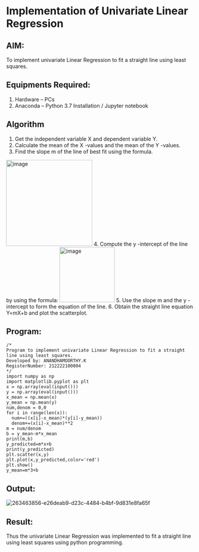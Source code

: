 # Implementation of Univariate Linear Regression
## AIM:
To implement univariate Linear Regression to fit a straight line using least squares.

## Equipments Required:
1. Hardware – PCs
2. Anaconda – Python 3.7 Installation / Jupyter notebook

## Algorithm
1. Get the independent variable X and dependent variable Y.
2. Calculate the mean of the X -values and the mean of the Y -values.
3. Find the slope m of the line of best fit using the formula. 
<img width="231" alt="image" src="https://user-images.githubusercontent.com/93026020/192078527-b3b5ee3e-992f-46c4-865b-3b7ce4ac54ad.png">
4. Compute the y -intercept of the line by using the formula:
<img width="148" alt="image" src="https://user-images.githubusercontent.com/93026020/192078545-79d70b90-7e9d-4b85-9f8b-9d7548a4c5a4.png">
5. Use the slope m and the y -intercept to form the equation of the line.
6. Obtain the straight line equation Y=mX+b and plot the scatterplot.

## Program:
```
/*
Program to implement univariate Linear Regression to fit a straight line using least squares.
Developed by: ANANDHAMOORTHY.K
RegisterNumber: 212222100004
*/
import numpy as np
import matplotlib.pyplot as plt
x = np.array(eval(input()))
y = np.array(eval(input()))
x_mean = np.mean(x)
y_mean = np.mean(y)
num,denom = 0,0
for i in range(len(x)):
  num+=((x[i]-x_mean)*(y[i]-y_mean))
  denom+=(x[i]-x_mean)**2
m = num/denom
b = y_mean-m*x_mean
print(m,b)
y_predicted=m*x+b
print(y_predicted)
plt.scatter(x,y)
plt.plot(x,y_predicted,color='red')
plt.show()
y_mean=m*3+b
```

## Output:

![263463856-e26deab9-d23c-4484-b4bf-9d831e8fa65f](https://github.com/PriyankaAnnadurai/Find-the-best-fit-line-using-Least-Squares-Method/assets/118351569/eb44e015-c787-49cc-b423-540947f2f97d)


## Result:
Thus the univariate Linear Regression was implemented to fit a straight line using least squares using python programming.

